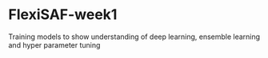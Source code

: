 # FlexiSAF-week1
Training models to show understanding of deep learning, ensemble learning and hyper parameter tuning
